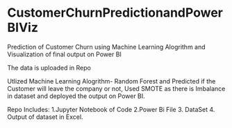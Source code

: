 # CustomerChurnPredictionandPowerBIViz
Prediction of Customer Churn using Machine Learning Alogrithm and Visualization of final output on Power BI

The data is uploaded in Repo

Utlized Machine Learning Alogrithm- Random Forest and Predicted if the Customer will leave the company or not, 
Used SMOTE as there is Imbalance in dataset and deployed the output on Power BI.

Repo Includes:
1.Jupyter Notebook of Code
2.Power Bi File
3. DataSet
4. Output of dataset in Excel.

